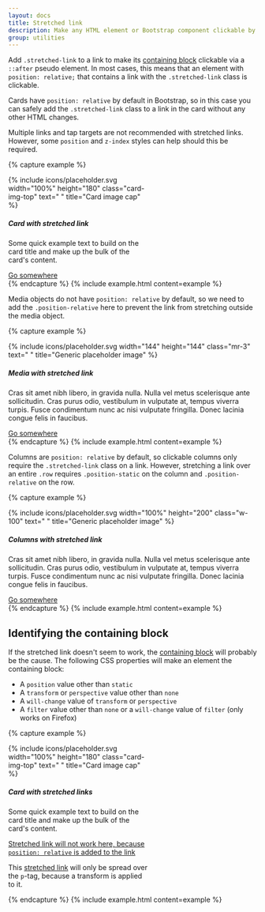 ```yaml
---
layout: docs
title: Stretched link
description: Make any HTML element or Bootstrap component clickable by "stretching" a nested link via CSS.
group: utilities
---
```


Add `.stretched-link` to a link to make its [containing block](https://developer.mozilla.org/en-US/docs/Web/Containing_block) clickable via a `::after` pseudo element. In most cases, this means that an element with `position: relative;` that contains a link with the `.stretched-link` class is clickable.

Cards have `position: relative` by default in Bootstrap, so in this case you can safely add the `.stretched-link` class to a link in the card without any other HTML changes.

Multiple links and tap targets are not recommended with stretched links. However, some `position` and `z-index` styles can help should this be required.

{% capture example %}
<div class="card" style="width: 18rem;">
  {% include icons/placeholder.svg width="100%" height="180" class="card-img-top" text=" " title="Card image cap" %}
  <div class="card-body">
    <h5 class="card-title">Card with stretched link</h5>
    <p class="card-text">Some quick example text to build on the card title and make up the bulk of the card's content.</p>
    <a href="#" class="btn btn-primary stretched-link">Go somewhere</a>
  </div>
</div>
{% endcapture %}
{% include example.html content=example %}

Media objects do not have `position: relative` by default, so we need to add the `.position-relative` here to prevent the link from stretching outside the media object.

{% capture example %}
<div class="media position-relative">
  {% include icons/placeholder.svg width="144" height="144" class="mr-3" text=" " title="Generic placeholder image" %}
  <div class="media-body">
    <h5 class="mt-0">Media with stretched link</h5>
    <p>Cras sit amet nibh libero, in gravida nulla. Nulla vel metus scelerisque ante sollicitudin. Cras purus odio, vestibulum in vulputate at, tempus viverra turpis. Fusce condimentum nunc ac nisi vulputate fringilla. Donec lacinia congue felis in faucibus.</p>
    <a href="#" class="stretched-link">Go somewhere</a>
  </div>
</div>
{% endcapture %}
{% include example.html content=example %}

Columns are `position: relative` by default, so clickable columns only require the `.stretched-link` class on a link. However, stretching a link over an entire `.row` requires `.position-static` on the column and `.position-relative` on the row.

{% capture example %}
<div class="row no-gutters bg-light position-relative">
  <div class="col-md-6 mb-md-0 p-md-4">
    {% include icons/placeholder.svg width="100%" height="200" class="w-100" text=" " title="Generic placeholder image" %}
  </div>
  <div class="col-md-6 position-static p-4 pl-md-0">
    <h5 class="mt-0">Columns with stretched link</h5>
    <p>Cras sit amet nibh libero, in gravida nulla. Nulla vel metus scelerisque ante sollicitudin. Cras purus odio, vestibulum in vulputate at, tempus viverra turpis. Fusce condimentum nunc ac nisi vulputate fringilla. Donec lacinia congue felis in faucibus.</p>
    <a href="#" class="stretched-link">Go somewhere</a>
  </div>
</div>
{% endcapture %}
{% include example.html content=example %}

## Identifying the containing block

If the stretched link doesn't seem to work, the [containing block](https://developer.mozilla.org/en-US/docs/Web/Containing_block#Identifying_the_containing_block) will probably be the cause. The following CSS properties will make an element the containing block:

- A `position` value other than `static`
- A `transform` or `perspective` value other than `none`
- A `will-change` value of `transform` or `perspective`
- A `filter` value other than `none` or a `will-change` value of `filter` (only works on Firefox)

{% capture example %}
<div class="card" style="width: 18rem;">
  {% include icons/placeholder.svg width="100%" height="180" class="card-img-top" text=" " title="Card image cap" %}
  <div class="card-body">
    <h5 class="card-title">Card with stretched links</h5>
    <p class="card-text">Some quick example text to build on the card title and make up the bulk of the card's content.</p>
    <p class="card-text">
      <a href="#" class="stretched-link text-danger" style="position: relative;">Stretched link will not work here, because <code>position: relative</code> is added to the link</a>
    </p>
    <p class="card-text bg-light" style="transform: rotate(0);">
      This <a href="#" class="text-warning stretched-link">stretched link</a> will only be spread over the <code>p</code>-tag, because a transform is applied to it.
    </p>
  </div>
</div>
{% endcapture %}
{% include example.html content=example %}
